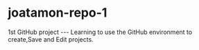 # joatamon-repo-1
1st GitHub project  --- Learning to use the GitHub environment to create,Save and Edit projects.
